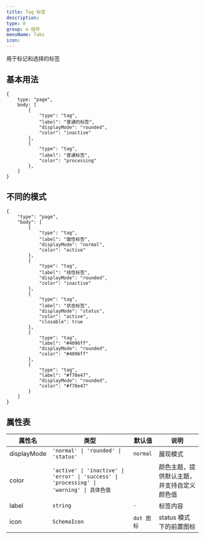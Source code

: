 ```yaml
---
title: Tag 标签
description:
type: 0
group: ⚙ 组件
menuName: Tabs
icon:
---
```


用于标记和选择的标签

## 基本用法

```schema
{
    type: "page",
    body: [
        {
            "type": "tag",
            "label": "普通的标签",
            "displayMode": "rounded",
            "color": "inactive"
        },
        {
            "type": "tag",
            "label": "普通标签",
            "color": "processing"
        },
    ]
}
```

## 不同的模式

```schema
{
    "type": "page",
    "body": [
        {
            "type": "tag",
            "label": "面性标签",
            "displayMode": "normal",
            "color": "active"
        },
        {
            "type": "tag",
            "label": "线性标签",
            "displayMode": "rounded",
            "color": "inactive"
        },
        {
            "type": "tag",
            "label": "状态标签",
            "displayMode": "status",
            "color": "active",
            "closable": true
        },
        {
            "type": "tag",
            "label": "#4096ff",
            "displayMode": "rounded",
            "color": "#4096ff"
        },
        {
            "type": "tag",
            "label": "#f70e47",
            "displayMode": "rounded",
            "color": "#f70e47"
        }
    ]
}
```

## 属性表

| 属性名      | 类型                                                                                       | 默认值     | 说明                                       |
| ----------- | ------------------------------------------------------------------------------------------ | ---------- | ------------------------------------------ |
| displayMode | `'normal' \| 'rounded' \| 'status'`                                                        | `normal`   | 展现模式                                   |
| color       | `'active' \| 'inactive' \| 'error' \| 'success' \| 'processing' \| 'warning' \| 具体色值 ` |            | 颜色主题，提供默认主题，并支持自定义颜色值 |
| label       | `string`                                                                                   | `-`        | 标签内容                                   |
| icon        | `SchemaIcon`                                                                               | `dot 图标` | status 模式下的前置图标                    |
